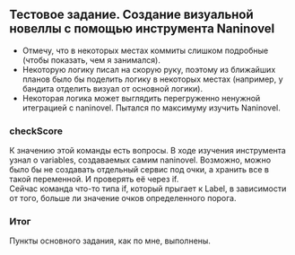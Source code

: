 ## Тестовое задание. Создание визуальной новеллы с помощью инструмента Naninovel
- Отмечу, что в некоторых местах коммиты слишком подробные (чтобы показать, чем я занимался). 
- Некоторую логику писал на скорую руку, поэтому из ближайших планов было бы поделить логику в некоторых местах (например, у бандита отделить визуал от основной логики).
- Некоторая логика может выглядить перегруженно ненужной итеграцией с naninovel. Пытался по максимуму изучить Naninovel.
### checkScore
К значению этой команды есть вопросы. В ходе изучения инструмента узнал о variables, создаваемых самим naninovel. Возможно, можно было бы не создавать отдельный сервис под очки, а хранить все в такой переменной. И проверять её через if.</br>Сейчас команда что-то типа if, который прыгает к Label, в зависимости от того, больше ли значение очков определенного порога. 
### Итог
Пункты основного задания, как по мне, выполнены. 
